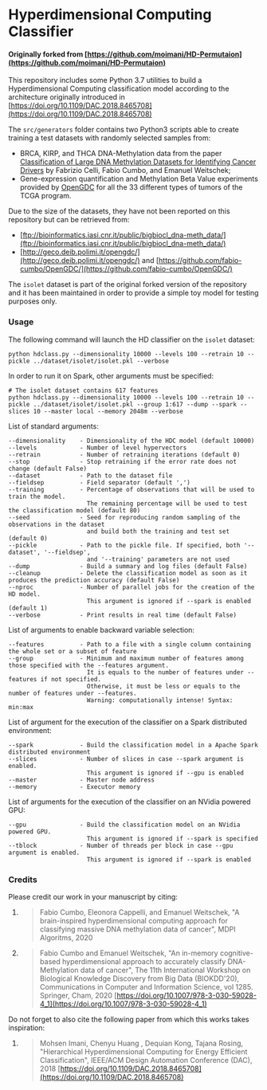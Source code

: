 # Hyperdimensional Computing Classifier
#### Originally forked from [https://github.com/moimani/HD-Permutaion](https://github.com/moimani/HD-Permutaion)

This repository includes some Python 3.7 utilities to build a Hyperdimensional Computing classification model according to the architecture
originally introduced in [https://doi.org/10.1109/DAC.2018.8465708](https://doi.org/10.1109/DAC.2018.8465708)

The `src/generators` folder contains two Python3 scripts able to create training a test datasets with randomly selected samples from:
- BRCA, KIRP, and THCA DNA-Methylation data from the paper [Classification of Large DNA Methylation Datasets for Identifying Cancer Drivers](https://doi.org/10.1016/j.bdr.2018.02.005) by Fabrizio Celli, Fabio Cumbo, and Emanuel Weitschek;
- Gene-expression quantification and Methylation Beta Value experiments provided by [OpenGDC](https://github.com/fabio-cumbo/OpenGDC/) for all the 33 different types of tumors of the TCGA program.

Due to the size of the datasets, they have not been reported on this repository but can be retrieved from: 
- [ftp://bioinformatics.iasi.cnr.it/public/bigbiocl_dna-meth_data/](ftp://bioinformatics.iasi.cnr.it/public/bigbiocl_dna-meth_data/)
- [http://geco.deib.polimi.it/opengdc/](http://geco.deib.polimi.it/opengdc/) and [https://github.com/fabio-cumbo/OpenGDC/](https://github.com/fabio-cumbo/OpenGDC/)

The `isolet` dataset is part of the original forked version of the repository and it has been maintained in order to provide a simple 
toy model for testing purposes only.

### Usage

The following command will launch the HD classifier on the `isolet` dataset:
```
python hdclass.py --dimensionality 10000 --levels 100 --retrain 10 --pickle ../dataset/isolet/isolet.pkl --verbose
```

In order to run it on Spark, other arguments must be specified:
```
# The isolet dataset contains 617 features
python hdclass.py --dimensionality 10000 --levels 100 --retrain 10 --pickle ../dataset/isolet/isolet.pkl --group 1:617 --dump --spark --slices 10 --master local --memory 2048m --verbose
```

List of standard arguments:
```
--dimensionality    - Dimensionality of the HDC model (default 10000)
--levels            - Number of level hypervectors
--retrain           - Number of retraining iterations (default 0)
--stop              - Stop retraining if the error rate does not change (default False)
--dataset           - Path to the dataset file
--fieldsep          - Field separator (default ',')
--training          - Percentage of observations that will be used to train the model. 
                      The remaining percentage will be used to test the classification model (default 80)
--seed              - Seed for reproducing random sampling of the observations in the dataset 
                      and build both the training and test set (default 0)
--pickle            - Path to the pickle file. If specified, both '--dataset', '--fieldsep', 
                      and '--training' parameters are not used
--dump              - Build a summary and log files (default False)
--cleanup           - Delete the classification model as soon as it produces the prediction accuracy (default False)
--nproc             - Number of parallel jobs for the creation of the HD model.
                      This argument is ignored if --spark is enabled (default 1)
--verbose           - Print results in real time (default False)
```

List of arguments to enable backward variable selection:
```
--features          - Path to a file with a single column containing the whole set or a subset of feature
--group             - Minimum and maximum number of features among those specified with the --features argument. 
                      It is equals to the number of features under --features if not specified. 
                      Otherwise, it must be less or equals to the number of features under --features. 
                      Warning: computationally intense! Syntax: min:max
```

List of argument for the execution of the classifier on a Spark distributed environment:
```
--spark             - Build the classification model in a Apache Spark distributed environment
--slices            - Number of slices in case --spark argument is enabled. 
                      This argument is ignored if --gpu is enabled
--master            - Master node address
--memory            - Executor memory
```

List of arguments for the execution of the classifier on an NVidia powered GPU:
```
--gpu               - Build the classification model on an NVidia powered GPU. 
                      This argument is ignored if --spark is specified
--tblock            - Number of threads per block in case --gpu argument is enabled. 
                      This argument is ignored if --spark is enabled
```

### Credits

Please credit our work in your manuscript by citing:

1. > Fabio Cumbo, Eleonora Cappelli, and Emanuel Weitschek, "A brain-inspired hyperdimensional computing approach for classifying massive DNA methylation data of cancer", MDPI Algoritms, 2020

2. > Fabio Cumbo and Emanuel Weitschek, "An in-memory cognitive-based hyperdimensional approach to accurately classify DNA-Methylation data of cancer", The 11th International Workshop on Biological Knowledge Discovery from Big Data (BIOKDD'20), Communications in Computer and Information Science, vol 1285. Springer, Cham, 2020 [https://doi.org/10.1007/978-3-030-59028-4_1](https://doi.org/10.1007/978-3-030-59028-4_1)

Do not forget to also cite the following paper from which this works takes inspiration:

1. > Mohsen Imani, Chenyu Huang , Dequian Kong, Tajana Rosing, "Hierarchical Hyperdimensional Computing for Energy Efficient Classification", IEEE/ACM Design Automation Conference (DAC), 2018 [https://doi.org/10.1109/DAC.2018.8465708](https://doi.org/10.1109/DAC.2018.8465708)

